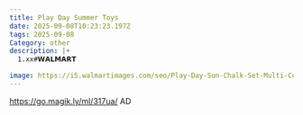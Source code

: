 ```yaml
---
title: Play Day Summer Toys
date: 2025-09-08T10:23:23.197Z
tags: 2025-09-08
Category: other
description: |+
  1.xx#𝗪𝗔𝗟𝗠𝗔𝗥𝗧 

image: https://i5.walmartimages.com/seo/Play-Day-Sun-Chalk-Set-Multi-Color-Washable-Ages-3-17-Pieces_1fb9d8f3-5fcb-4843-9365-b03cd8a03e65.b0b82674b63fa8364406641ecada4fd9.jpeg?odnHeight=2000&odnWidth=2000&odnBg=FFFFFF
---
```

https://go.magik.ly/ml/317ua/
AD
